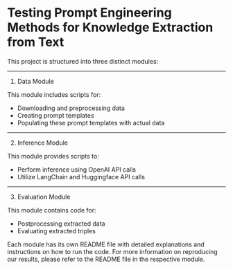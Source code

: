 Testing Prompt Engineering Methods for Knowledge Extraction from Text
=====================================================================

This project is structured into three distinct modules:

---------------
1. Data Module

This module includes scripts for:
- Downloading and preprocessing data
- Creating prompt templates
- Populating these prompt templates with actual data

---------------------
2. Inference Module
   
This module provides scripts to:
- Perform inference using OpenAI API calls
- Utilize LangChain and Huggingface API calls

---------------------
3. Evaluation Module

This module contains code for:
- Postprocessing extracted data
- Evaluating extracted triples

Each module has its own README file with detailed explanations and instructions on how to run the code. For more information on reproducing our results, please refer to the README file in the respective module.
